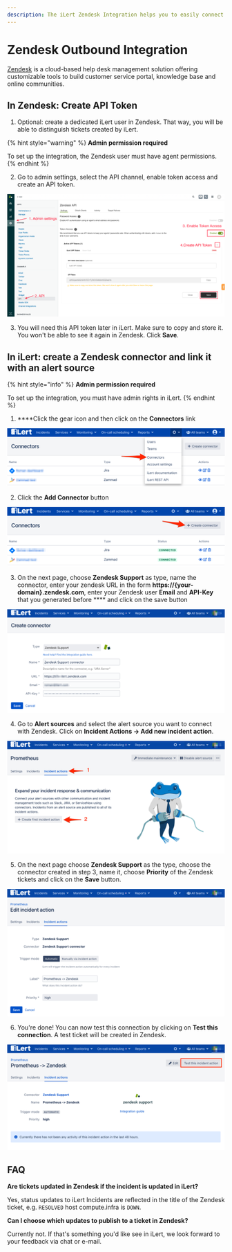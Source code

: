 ```yaml
---
description: The iLert Zendesk Integration helps you to easily connect iLert with Zendesk.
---
```


# Zendesk Outbound Integration

[Zendesk](https://www.zendesk.com/) is a cloud-based help desk management solution offering customizable tools to build customer service portal, knowledge base and online communities.

## In Zendesk: Create API Token <a id="api-token"></a>

1. Optional: create a dedicated iLert user in Zendesk. That way, you will be able to distinguish tickets created by iLert.

{% hint style="warning" %}
**Admin permission required**

To set up the integration, the Zendesk user must have agent permissions.
{% endhint %}

2. Go to admin settings, select the API channel, enable token access and create an API token. 

![](../../.gitbook/assets/zd1.png)

3. You will need this API token later in iLert. Make sure to copy and store it. You won't be able to see it again in Zendesk. Click **Save**.

## In iLert: create a Zendesk connector and link it with an alert source <a id="alarm-source"></a>

{% hint style="info" %}
**Admin permission required**

To set up the integration, you must have admin rights in iLert.
{% endhint %}

1. ****Click the gear icon and then click on the **Connectors** link

![](../../.gitbook/assets/screenshot_16_03_21__15_46.png)

2. Click the **Add Connector** button

![](../../.gitbook/assets/screenshot_16_03_21__15_48.png)

3. On the next page, choose **Zendesk Support** as type, name the connector, enter your zendesk URL in the form **https://{your-domain}.zendesk.com**, enter your Zendesk user **Email** and **API-Key** that you generated before **** and click on the save button

![](../../.gitbook/assets/ilert%20%2895%29.png)

4. Go to **Alert sources** and select the alert source you want to connect with Zendesk. Click on **Incident Actions → Add new incident action**.

![](../../.gitbook/assets/ilert%20%2892%29.png)

5. On the next page choose **Zendesk Support** as the type, choose the connector created in step 3, name it, choose **Priority** of the Zendesk tickets and click on the **Save** button.

![](../../.gitbook/assets/ilert%20%2891%29.png)

6. You're done! You can now test this connection by clicking on **Test this connection**. A test ticket will be created in Zendesk.

![](../../.gitbook/assets/ilert%20%2893%29.png)

## FAQ <a id="faq"></a>

**Are tickets updated in Zendesk if the incident is updated in iLert?**

Yes, status updates to iLert Incidents are reflected in the title of the Zendesk ticket, e.g. `RESOLVED` host compute.infra is `DOWN`.

**Can I choose which updates to publish to a ticket in Zendesk?**

Currently not. If that's something you'd like see in iLert, we look forward to your feedback via chat or e-mail.

